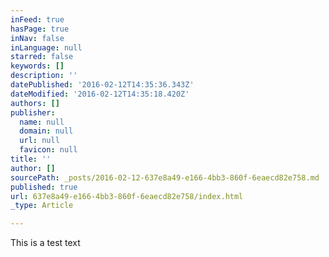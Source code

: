 ```yaml
---
inFeed: true
hasPage: true
inNav: false
inLanguage: null
starred: false
keywords: []
description: ''
datePublished: '2016-02-12T14:35:36.343Z'
dateModified: '2016-02-12T14:35:18.420Z'
authors: []
publisher:
  name: null
  domain: null
  url: null
  favicon: null
title: ''
author: []
sourcePath: _posts/2016-02-12-637e8a49-e166-4bb3-860f-6eaecd82e758.md
published: true
url: 637e8a49-e166-4bb3-860f-6eaecd82e758/index.html
_type: Article

---
```

This is a test text